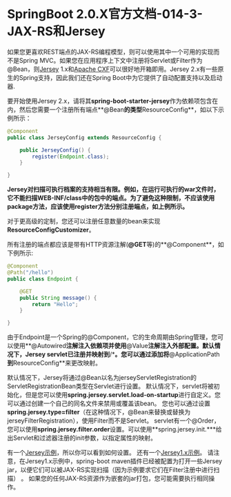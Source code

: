 # SpringBoot 2.0.X官方文档-014-3-JAX-RS和Jersey

如果您更喜欢REST端点的JAX-RS编程模型，则可以使用其中一个可用的实现而不是Spring MVC。如果您在应用程序上下文中注册将Servlet或Filter作为@Bean，则[Jersey](https://jersey.github.io/) 1.x和[Apache CXF](https://cxf.apache.org/)可以很好地开箱即用。Jersey 2.x有一些原生的Spring支持，因此我们还在Spring Boot中为它提供了自动配置支持以及启动器.

要开始使用Jersey 2.x，请将其**spring-boot-starter-jersey**作为依赖项包含在内，然后您需要一个注册所有端点**@Bean**的类型**ResourceConfig**，如以下示例所示：

```java
@Component
public class JerseyConfig extends ResourceConfig {

	public JerseyConfig() {
		register(Endpoint.class);
	}

}
```

**Jersey对扫描可执行档案的支持相当有限。例如，在运行可执行的war文件时，它不能扫描WEB-INF/class中的包中的端点。为了避免这种限制，不应该使用package方法，应该使用register方法分别注册端点，如上例所示。**

对于更高级的定制，您还可以注册任意数量的bean来实现**ResourceConfigCustomizer**。

所有注册的端点都应该是带有HTTP资源注解(**@GET**等)的**@Component**，如下例所示:

```java
@Component
@Path("/hello")
public class Endpoint {

	@GET
	public String message() {
		return "Hello";
	}

}
```

由于Endpoint是一个Spring的@Component，它的生命周期由Spring管理，您可以使用**@Autowired**注解注入依赖项并使用**@Value**注解注入外部配置。默认情况下，Jersey servlet已注册并映射到**/\***。您可以通过添加将**@ApplicationPath**到**ResourceConfig**来更改映射。

默认情况下，Jersey将通过@Bean以名为jerseyServletRegistration的ServletRegistrationBean类型在Servlet进行设置。 默认情况下，servlet将被初始化，但是您可以使用**spring.jersey.servlet.load-on-startup**进行自定义。您可以通过创建一个自己的同名文件来禁用或覆盖该bean。 您也可以通过设置**spring.jersey.type=filter**（在这种情况下，@Bean来替换或替换为jerseyFilterRegistration），使用Filter而不是Servlet。 servlet有一个@Order，您可以使用**spring.jersey.filter.order**设置。可以使用**spring.jersey.init.***给出Servlet和过滤器注册的init参数，以指定属性的映射。

有一个[Jersey示例](https://github.com/spring-projects/spring-boot/tree/v2.0.4.RELEASE/spring-boot-samples/spring-boot-sample-jersey)，所以你可以看到如何设置。 还有一个[Jersey1.x示例](https://github.com/spring-projects/spring-boot/tree/v2.0.4.RELEASE/spring-boot-samples/spring-boot-sample-jersey1)。 请注意，在Jersey1.x示例中，spring-boot maven插件已经被配置为打开一些Jersey jar，以便它们可以被JAX-RS实现扫描（因为示例要求它们在Filter注册中进行扫描） 。 如果您的任何JAX-RS资源作为嵌套的jar打包，您可能需要执行相同操作。

